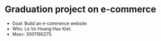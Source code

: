 # Graduation project on e-commerce

- Goal: Build an e-commerce website
- Who: Le Vo Hoang Hao Kiet. 
- Mssv: 3001190275. 
